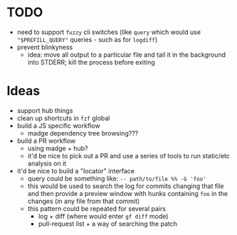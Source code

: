 # TODO
 - need to support `fuzzy` cli switches (like `query` which would use `"$PREFILL_QUERY"` queries - such as for `logdiff`)
 - prevent blinkyness
    - idea: move all output to a particular file and tail it in the background into STDERR; kill the process before exiting

# Ideas
 - support hub things
 - clean up shortcuts in `fzf` global
 - build a JS specific workflow
     - madge dependency tree browsing???
 - build a PR workflow
     - using madge + hub?
     - it'd be nice to pick out a PR and use a series of tools to run static/etc analysis on it
 - it'd be nice to build a "locator" interface
     - query could be something like:
         `-- path/to/file %% -G 'foo'`
     - this would be used to search the log for commits changing that file and then provide a preview window with hunks containing `foo` in the changes (in any file from that commit)
     - this pattern could be repeated for several pairs
         - log + diff (where <CR> would enter `gf diff` mode)
         - pull-request list + a way of searching the patch

